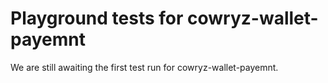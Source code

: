 # Playground tests for cowryz-wallet-payemnt
We are still awaiting the first test run for cowryz-wallet-payemnt.
